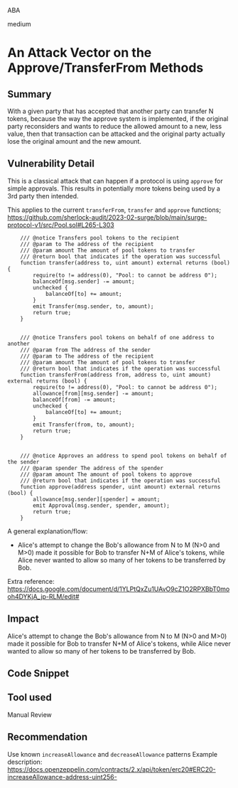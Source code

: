 ABA

medium

# An Attack Vector on the Approve/TransferFrom Methods

## Summary

With a given party that has accepted that another party can transfer N tokens, because the way the approve system is implemented, if the original party reconsiders and wants to reduce the allowed amount to a new, less value, then that transaction can be attacked and the original party actually lose the original amount and the new amount.

## Vulnerability Detail

This is a classical attack that can happen if a protocol is using `approve` for simple approvals. This results in potentially more tokens being used by a 3rd party then intended.

This applies to the current `transferFrom`, `transfer` and `approve` functions;
https://github.com/sherlock-audit/2023-02-surge/blob/main/surge-protocol-v1/src/Pool.sol#L265-L303

```Solidity
    /// @notice Transfers pool tokens to the recipient
    /// @param to The address of the recipient
    /// @param amount The amount of pool tokens to transfer
    /// @return bool that indicates if the operation was successful
    function transfer(address to, uint amount) external returns (bool) {
        require(to != address(0), "Pool: to cannot be address 0");
        balanceOf[msg.sender] -= amount;
        unchecked {
            balanceOf[to] += amount;
        }
        emit Transfer(msg.sender, to, amount);
        return true;
    }


    /// @notice Transfers pool tokens on behalf of one address to another
    /// @param from The address of the sender
    /// @param to The address of the recipient
    /// @param amount The amount of pool tokens to transfer
    /// @return bool that indicates if the operation was successful
    function transferFrom(address from, address to, uint amount) external returns (bool) {
        require(to != address(0), "Pool: to cannot be address 0");
        allowance[from][msg.sender] -= amount;
        balanceOf[from] -= amount;
        unchecked {
            balanceOf[to] += amount;
        }
        emit Transfer(from, to, amount);
        return true;
    }


    /// @notice Approves an address to spend pool tokens on behalf of the sender
    /// @param spender The address of the spender
    /// @param amount The amount of pool tokens to approve
    /// @return bool that indicates if the operation was successful
    function approve(address spender, uint amount) external returns (bool) {
        allowance[msg.sender][spender] = amount;
        emit Approval(msg.sender, spender, amount);
        return true;
    }
```

A general explanation/flow:
- Alice's attempt to change the Bob's allowance from N to M (N>0 and M>0) made it possible for Bob to transfer N+M of Alice's tokens, while Alice never wanted to allow so many of her tokens to be transferred by Bob.

Extra reference: https://docs.google.com/document/d/1YLPtQxZu1UAvO9cZ1O2RPXBbT0mooh4DYKjA_jp-RLM/edit#

## Impact

Alice's attempt to change the Bob's allowance from N to M (N>0 and M>0) made it possible for Bob to transfer N+M of Alice's tokens, while Alice never wanted to allow so many of her tokens to be transferred by Bob.

## Code Snippet

## Tool used

Manual Review

## Recommendation

Use known `increaseAllowance` and `decreaseAllowance` patterns
Example description: https://docs.openzeppelin.com/contracts/2.x/api/token/erc20#ERC20-increaseAllowance-address-uint256-